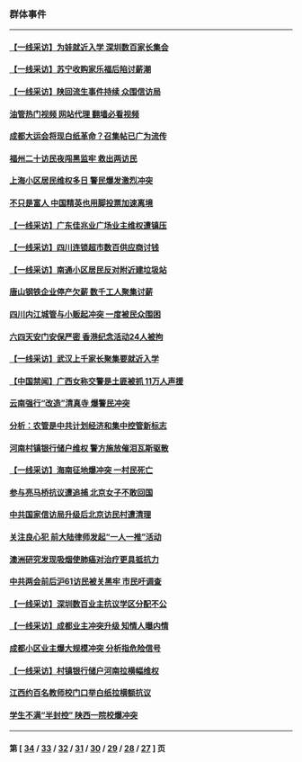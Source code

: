 ### 群体事件
---
#### [【一线采访】为娃就近入学 深圳数百家长集会](../../pages/ncid279/n14044246.md?08020445) 
#### [【一线采访】苏宁收购家乐福后陷讨薪潮](../../pages/ncid279/n14042224.md?08020445) 
#### [【一线采访】陕回流生事件持续 众围信访局](../../pages/ncid279/n14040242.md?08020445) 
#### [油管热门视频 网站代理 翻墙必看视频](http://138.2.39.72:81/youtube.html?epic-marker?08020445)
#### [成都大运会将现白纸革命？召集帖已广为流传](../../pages/ncid279/n14033119.md?08020445) 
#### [福州二十访民夜闯黑监牢 救出两访民](../../pages/ncid279/n14031617.md?08020445) 
#### [上海小区居民维权多日 警民爆发激烈冲突](../../pages/ncid279/n14029221.md?08020445) 
#### [不只是富人 中国精英也用脚投票加速离境](../../pages/ncid279/n14029086.md?08020445) 
#### [【一线采访】广东佳兆业广场业主维权遭镇压](../../pages/ncid279/n14028175.md?08020445) 
#### [【一线采访】四川连锁超市数百供应商讨钱](../../pages/ncid279/n14025102.md?08020445) 
#### [【一线采访】南通小区居民反对附近建垃圾站](../../pages/ncid279/n14021690.md?08020445) 
#### [唐山钢铁企业停产欠薪 数千工人聚集讨薪](../../pages/ncid279/n14017404.md?08020445) 
#### [四川内江城管与小贩起冲突 一度被民众围困](../../pages/ncid279/n14015922.md?08020445) 
#### [六四天安门安保严密 香港纪念活动24人被拘](../../pages/ncid279/n14009800.md?08020445) 
#### [【一线采访】武汉上千家长聚集要就近入学](../../pages/ncid279/n14009497.md?08020445) 
#### [【中国禁闻】广西女称交警是土匪被抓 11万人声援](../../pages/ncid279/n14006869.md?08020445) 
#### [云南强行“改造”清真寺 爆警民冲突](../../pages/ncid279/n14005561.md?08020445) 
#### [分析：农管是中共计划经济和集中控管新标志](../../pages/ncid279/n14000665.md?08020445) 
#### [河南村镇银行储户维权 警方施放催泪瓦斯驱散](../../pages/ncid279/n13998750.md?08020445) 
#### [【一线采访】海南征地爆冲突 一村民死亡](../../pages/ncid279/n13989137.md?08020445) 
#### [参与亮马桥抗议遭追捕 北京女子不敢回国](../../pages/ncid279/n13985420.md?08020445) 
#### [中共国家信访局升级后北京访民村遭清理](../../pages/ncid279/n13984826.md?08020445) 
#### [关注良心犯 前大陆律师发起“一人一推”活动](../../pages/ncid279/n13980524.md?08020445) 
#### [澳洲研究发现吸烟使肺癌对治疗更具抵抗力](../../pages/ncid279/n13977762.md?08020445) 
#### [中共两会前后沪61访民被关黑牢 市民吁调查](../../pages/ncid279/n13976054.md?08020445) 
#### [【一线采访】深圳数百业主抗议学区分配不公](../../pages/ncid279/n13976680.md?08020445) 
#### [【一线采访】成都业主冲突升级 知情人曝内情](../../pages/ncid279/n13965289.md?08020445) 
#### [成都小区业主爆大规模冲突 分析指危险信号](../../pages/ncid279/n13964520.md?08020445) 
#### [【一线采访】村镇银行储户河南拉横幅维权](../../pages/ncid279/n13964555.md?08020445) 
#### [江西约百名教师校门口举白纸拉横额抗议](../../pages/ncid279/n13958579.md?08020445) 
#### [学生不满“半封控” 陕西一院校爆冲突](../../pages/ncid279/n13946647.md?08020445) 

---
#### 第 [ [34](./34.md?08020445) / [33](./33.md?08020445) / [32](./32.md?08020445) / [31](./31.md?08020445) / [30](./30.md?08020445) / [29](./29.md?08020445) / [28](./28.md?08020445) / [27](./27.md?08020445) ] 页

